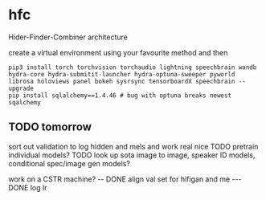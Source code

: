 # hfc
Hider-Finder-Combiner architecture

create a virtual environment using your favourite method and then

```
pip3 install torch torchvision torchaudio lightning speechbrain wandb hydra-core hydra-submitit-launcher hydra-optuna-sweeper pyworld librosa holoviews panel bokeh sysrsync tensorboardX speechbrain --upgrade
pip install sqlalchemy==1.4.46 # bug with optuna breaks newest sqalchemy
```

## TODO tomorrow
sort out validation to log hidden and mels and work real nice
TODO pretrain individual models?
TODO look up sota image to image, speaker ID models, conditional spec/image gen models?

work on a CSTR machine? -- DONE
align val set for hifigan and me --- DONE
log lr
